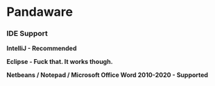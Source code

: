 # Pandaware

### IDE Support

**IntelliJ - Recommended**

**Eclipse - Fuck that. It works though.**

**Netbeans / Notepad / Microsoft Office Word 2010-2020 - Supported**
